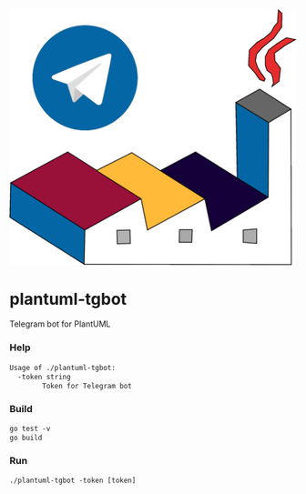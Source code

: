 ![plantuml-tgbot](./bot.png)

# plantuml-tgbot
Telegram bot for PlantUML

### Help
```
Usage of ./plantuml-tgbot:
  -token string
        Token for Telegram bot
```

### Build
```
go test -v
go build
```

### Run
```
./plantuml-tgbot -token [token]
```